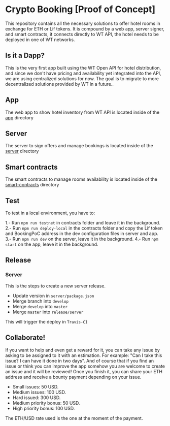 # Crypto Booking [Proof of Concept]

This repository contains all the necessary solutions to offer hotel rooms in exchange for ETH or Lif tokens. It is compound by a web app, server signer, and smart contracts, it connects directly to WT API, the hotel needs to be deployed in one of WT networks.

## Is it a Dapp?

This is the very first app built using the WT Open API for hotel distribution, and since we don't have pricing and availability yet integrated into the API, we are using centralized solutions for now. The goal is to migrate to more decentralized solutions provided by WT in a future..

## App
 The web app to show hotel inventory from WT API is located inside of the [app](https://github.com/windingtree/crypto-booking/tree/develop/app)
directory

## Server
 The server to sign offers and manage bookings is located inside of the [server](https://github.com/windingtree/crypto-booking/tree/develop/server)
directory

## Smart contracts
 The smart contracts to manage rooms availability is located inside of the [smart-contracts](https://github.com/windingtree/crypto-booking/tree/develop/contracts)
directory

## Test

To test in a local environment, you have to:

1.- Run `npm run testnet` in contracts folder and leave it in the background.
2.- Run `npm run deploy-local` in the contracts folder and copy the Lif token and BookingPoC address in the dev configuration files in server and app.
3.- Run `npm run dev` on the server, leave it in the background.
4.- Run `npm start` on the app, leave it in the background.

## Release
### Server

This is the steps to create a new server release.

- Update version in `server/package.json`
- Merge branch into `develop`
- Merge `develop` into `master`
- Merge `master` into `release/server`

 This will trigger the deploy in `Travis-CI`

## Collaborate!

If you want to help and even get a reward for it, you can take any issue by asking to be assigned to it with an estimation. For example: "Can I take this issue? I can have it done in two days".
And of course that if you find an issue or think you can improve the app somehow you are welcome to create an issue and it will be reviewed!
Once you finish it, you can share your ETH address and receive a bounty payment depending on your issue.

- Small issues: 50 USD.
- Medium issues: 100 USD.
- Hard issued: 300 USD.
- Medium priority bonus: 50 USD.
- High priority bonus: 100 USD.

The ETH/USD rate used is the one at the moment of the payment.
